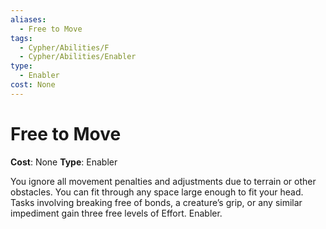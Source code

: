```yaml
---
aliases:
  - Free to Move
tags:
  - Cypher/Abilities/F
  - Cypher/Abilities/Enabler
type:
  - Enabler
cost: None
---
```


# Free to Move

**Cost**: None
**Type**: Enabler

You ignore all movement penalties and adjustments due to terrain or other obstacles. You can fit through any space large enough to fit your head. Tasks involving breaking free of bonds, a creature’s grip, or any similar impediment gain three free levels of Effort. Enabler.
